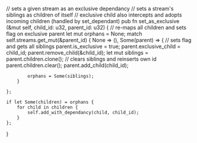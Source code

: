 // sets a given stream as an exclusive dependancy
// sets a stream's siblings as children of itself
// exclusive child also intercepts and adopts incoming children (handled by set_dependant)
pub fn set_as_exclusive (&mut self, child_id: u32, parent_id: u32) {
    // re-maps all children and sets flag on exclusive parent
    let mut orphans = None;
    match self.streams.get_mut(&parent_id) {
        None => (),
        Some(parent) => {
            // sets flag and gets all siblings
            parent.is_exclusive = true;
            parent.exclusive_child = child_id;
            parent.remove_child(&child_id);
            let mut siblings = parent.children.clone();
            // clears siblings and reinserts own id
            parent.children.clear();
            parent.add_child(child_id);

            orphans = Some(siblings);
        }

    };

    if let Some(children) = orphans {
        for child in children {
            self.add_with_dependancy(child, child_id);
        }
    };
}
